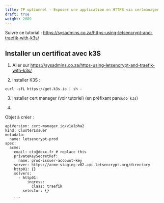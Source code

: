 ```yaml
---
title: TP optionnel - Exposer une application en HTTPS via certmanager et un ingress nginx
draft: true
weight: 2089
---
```


<!-- Suivre ce tutorial officiel: https://cert-manager.io/docs/tutorials/acme/ingress/#step-2-deploy-the-nginx-ingress-controller -->
Suivre ce tutorial : https://sysadmins.co.za/https-using-letsencrypt-and-traefik-with-k3s/
## Installer un certificat avec k3S

1. Aller sur https://sysadmins.co.za/https-using-letsencrypt-and-traefik-with-k3s/

2. installer K3S : 

`curl -sfL https://get.k3s.io | sh -`

3. installer cert manager (voir tutoriel) (en préfixant par`sudo k3s`)

4.
Objet à créer : 

```
apiVersion: cert-manager.io/v1alpha2
kind: ClusterIssuer
metadata:
  name: letsencrypt-prod
spec:
  acme:
    email: cto@doxx.fr # replace this
    privateKeySecretRef:
      name: prod-issuer-account-key
    server: https://acme-staging-v02.api.letsencrypt.org/directory
    http01: {}
    solvers:
      - http01:
          ingress:
            class: traefik
        selector: {}
        
    ```